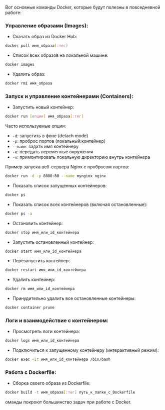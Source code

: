 Вот основные команды Docker, которые будут полезны в повседневной работе:

### Управление образами (Images):

- Скачать образ из Docker Hub:
```bash
docker pull имя_образа[:тег]
```

- Список всех образов на локальной машине:
```bash
docker images
```

- Удалить образ:
```bash
docker rmi имя_образа
```

### Запуск и управление контейнерами (Containers):

- Запустить новый контейнер:
```bash
docker run [опции] имя_образа[:тег]
```

Часто используемые опции:

- `-d`: запустить в фоне (detach mode)
- `-p`: проброс портов (локальный:контейнер)
- `--name`: задать имя контейнеру
- `-e`: передать переменные окружения
- `-v`: примонтировать локальную директорию внутрь контейнера

Пример запуска веб-сервера Nginx с пробросом портов:
```bash
docker run -d -p 8080:80 --name mynginx nginx
```

- Показать список запущенных контейнеров:
```bash
docker ps
```

- Показать список всех контейнеров (включая остановленные):
```bash
docker ps -a
```

- Остановить контейнер:
```bash
docker stop имя_или_id_контейнера
```

- Запустить остановленный контейнер:
```bash
docker start имя_или_id_контейнера
```

- Перезапустить контейнер:
```bash
docker restart имя_или_id_контейнера
```

- Удалить контейнер:
```bash
docker rm имя_или_id_контейнера
```

- Принудительно удалить все остановленные контейнеры:
```bash
docker container prune
```

### Логи и взаимодействие с контейнером:

- Просмотреть логи контейнера:
```bash
docker logs имя_или_id_контейнера
```

- Подключиться к запущенному контейнеру (интерактивный режим):
```bash
docker exec -it имя_или_id_контейнера /bin/bash
```

### Работа с Dockerfile:

- Сборка своего образа из Dockerfile:
```bash
docker build -t имя_образа[:тег] путь_к_папке_с_Dockerfile
```
оманды покроют большинство задач при работе с Docker.